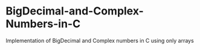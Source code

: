 # BigDecimal-and-Complex-Numbers-in-C
Implementation of BigDecimal and Complex numbers in C using only arrays
